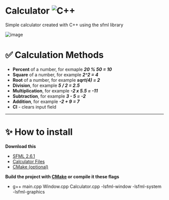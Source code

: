 # Calculator ![C++](https://img.shields.io/badge/-С++-090909?style=for-the-badge&logo=C%2b%2b&logoColor=6296CC)
Simple calculator created with C++ using the sfml library

![image](https://github.com/user-attachments/assets/43357961-16c6-423a-983b-af3af3ae2b33)

# :white_check_mark: Calculation Methods
  *  **Percent** of a number, for exmaple ***20 % 50 = 10***
  *  **Square** of a number, for example ***2^2 = 4***
  *  **Root** of a number, for example ***sqrt(4) = 2***
  *  **Division**, for example ***5 / 2 = 2.5***
  *  **Multiplication**, for example ***-2 x 5.5 = -11***
  *  **Subtraction**, for example ***3 - 5 = -2***
  *  **Addition**, for example ***-2 + 9 = 7***
  *  **Cl** - clears input field

  ***

# ✨ How to install
  **Download this**
  * [SFML 2.6.1](https://www.sfml-dev.org/download/sfml/2.6.1/)
  * [Calculator Files](https://github.com/IvanDrf/Calculator/tree/develop)
  * [CMake (optional)](https://cmake.org/)

  **Build the project with [CMake](https://cmake.org/) or compile it these flags**
  * g++ main.cpp Window.cpp Calculator.cpp -lsfml-window -lsfml-system -lsfml-graphics
  
